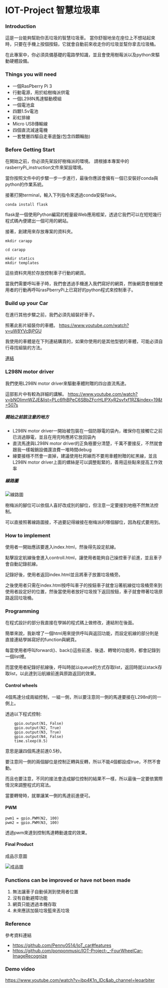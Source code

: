 # IOT-Project 智慧垃圾車

### Introduction

這是一台能夠幫助你丟垃圾的智慧垃圾車。
當你舒服地坐在座位上不想站起來時，只要在手機上按個按鈕，它就會自動前來收走你的垃圾並幫你拿去垃圾桶。

在此專案中，你必須具備基礎的電路學知識，並且會使用樹莓派以及python來驅動硬體設備。

### Things you will need

+ 一個RasPberry Pi 3
+ 行動電源，用於給樹梅派供電
+ 一個L298N馬達驅動模組
+ 一個電池盒
+ 四顆1.5v電池
+ 彩虹排線
+ Micro USB傳輸線
+ 四個直流減速電機
+ 一套雙層四驅自走車底盤(包含四顆輪胎)

### Before Getting Start

在開始之前，你必須先架設好樹梅派的環境。
請根據本專案中的rasberryPi_instruction文件來架設環境。

當你按照文件中的步驟一步一步進行，最後你應該會擁有一個已安裝好conda與python的作業系統。

接著打開terminal，輸入下列指令來透過conda安裝flask。

```
conda install flask
```

flask是一個使用Python編寫的輕量級Web應用框架，透過它我們可以在短短幾行程式碼內便建出一個可用的網站。

接著，創建用來存放專案的資料夾。

```
mkdir carapp

cd carapp

mkdir statics
mkdir templates
```

這些資料夾用於存放控制車子行動的網頁。

當我們需要呼叫車子時，我們會透過手機進入我們寫好的網頁，然後網頁會根據使用者的行動再呼叫rasPberryPi上已寫好的python程式來控制車子。

### Build up your Car

在進行其他步驟之前，我們必須先組裝好車子。

照著此影片組裝你的車體。
https://www.youtube.com/watch?v=uW8YVcBjPGU

我使用的車體是在下列連結購買的，如果你使用的是其他型號的車體，可能必須自行尋找組裝的方法。

[連結](https://www.taiwaniot.com.tw/product/%e5%9b%9b%e9%a9%85-4wd-%e6%99%ba%e6%85%a7%e5%b0%8f%e8%bb%8a-%e8%87%aa%e8%b5%b0%e8%bb%8a-%e6%a9%9f%e5%99%a8%e4%ba%ba-%e5%ba%95%e7%9b%a4%e9%96%8b%e7%99%bc%e5%a5%97%e4%bb%b6%e7%b5%84/)

### L298N motor driver

我們使用L298N motor driver來驅動車體附贈的四台直流馬達。

這部影片中有較為詳細的講解。
https://www.youtube.com/watch?v=bNOlimnWZJE&list=PLc6fhBPeC6SBbZFcrHLlPXyR2svfxf1RZ&index=19&t=507s

##### 開始之前該注意的地方
+ L298N motor driver一開始被包裝在一個防靜電的袋內，確保你在接觸它之前已消過靜電，並且在用完時應將它放回袋內
+ 直流馬達與L298N motor driver的正負極要分清楚，千萬不要接反，不然就會跟我一樣報銷設備還浪費一堆時間debug
+ 線要接穩不然會一直掉，建議使用杜邦線而不要用車體附贈的紅黑線，並且L298N motor driver上面的螺絲是可以調整鬆緊的，善用這些點來提高工作效率

##### 線路圖
![線路圖](/suppor_pics/l298n.jpg)

樹梅派的腳位可以依個人喜好改成別的腳位，但注意一定要接到地極不然無法控制。

可以直接照著線路圖接，不過要記得線接在樹梅派的哪個腳位，因為程式要用到。

### How to implement

使用者一開始應該要進入index.html，然後得先設定航線。

點擊設定航線後會進入controll.html，讓使用者能夠自己操控車子前進，並且車子會自動記錄航線。

記錄好後，使用者返回index.html並且將車子放置垃圾桶旁。

之後使用者只需在index.html按呼叫車子的按鈕車子就會沿著航線從垃圾桶旁來到使用者設定好的位置，然後當使用者放好垃圾按下返回按鈕，車子就會帶著垃圾原路返回垃圾桶。

### Programming

在程式設計的部分我直接在學姊的程式碼上做修改，連結附在後面。

簡單來說，我新增了一個html用來提供呼叫與返回功能，而設定航線的部分則是直接連結學姊寫好的function與網頁。

每當使用者呼叫forward()、back()這些前進、後退、轉彎的功能時，都會記錄到一個list裡。

而當使用者紀錄好航線後，呼叫時就以queue的方式存取list，返回時就以stack存取list，以此達到沿航線前進與原路返回的效果。

#### Control wheels

4個馬達分成兩組控制，一組一側，所以要注意同一側的馬達要接在L298n的同一側上。

透過以下程式控制:

```
    gpio.output(N1, False)
    gpio.output(N2, True)
    gpio.output(N3, True)
    gpio.output(N4, False)
    time.sleep(0.5)
```
意思是讓四個馬達前進0.5秒。

要注意同一側的兩個腳位是控制正轉與反轉，所以不能4個都設成true，不然不會動。

而且也要注意，不同的接法會造成腳位控制的結果不一樣，所以最後一定要依實際情況來調整程式的寫法。

當要轉彎時，就單讓某一側的馬達前進便可。

#### PWM

```
pwm1 = gpio.PWM(N2, 100)
pwm2 = gpio.PWM(N3, 100)
```

透過pwm來達到控制馬達轉動速度的效果。

#### Final Product

成品示意圖

![成品圖](/suppor_pics/final.jpg)

### Functions can be improved or have not been made

1. 無法讓車子自動偵測到使用者位置
2. 沒有自動避障功能
3. 網頁只能透過本機存取
4. 未來應該加裝垃圾籃來丟垃圾

### Reference

參考資料連結

+ https://github.com/Penny0514/IoT_car#features
+ https://github.com/ponponmusic/IOT-Project-_-FourWheelCar-ImageRecognize

### Demo video

https://www.youtube.com/watch?v=ibp4K1n_lDc&ab_channel=leoarbiter
